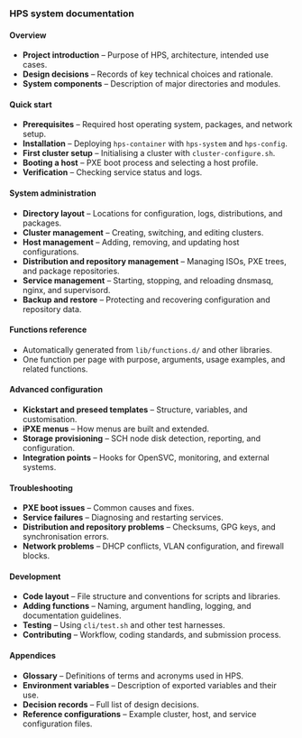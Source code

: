 ### HPS system documentation

#### Overview

- **Project introduction** – Purpose of HPS, architecture, intended use cases.
- **Design decisions** – Records of key technical choices and rationale.
- **System components** – Description of major directories and modules.

#### Quick start

- **Prerequisites** – Required host operating system, packages, and network setup.
- **Installation** – Deploying `hps-container` with `hps-system` and `hps-config`.
- **First cluster setup** – Initialising a cluster with `cluster-configure.sh`.
- **Booting a host** – PXE boot process and selecting a host profile.
- **Verification** – Checking service status and logs.

#### System administration

- **Directory layout** – Locations for configuration, logs, distributions, and packages.
- **Cluster management** – Creating, switching, and editing clusters.
- **Host management** – Adding, removing, and updating host configurations.
- **Distribution and repository management** – Managing ISOs, PXE trees, and package repositories.
- **Service management** – Starting, stopping, and reloading dnsmasq, nginx, and supervisord.
- **Backup and restore** – Protecting and recovering configuration and repository data.

#### Functions reference

- Automatically generated from `lib/functions.d/` and other libraries.
- One function per page with purpose, arguments, usage examples, and related functions.

#### Advanced configuration

- **Kickstart and preseed templates** – Structure, variables, and customisation.
- **iPXE menus** – How menus are built and extended.
- **Storage provisioning** – SCH node disk detection, reporting, and configuration.
- **Integration points** – Hooks for OpenSVC, monitoring, and external systems.

#### Troubleshooting

- **PXE boot issues** – Common causes and fixes.
- **Service failures** – Diagnosing and restarting services.
- **Distribution and repository problems** – Checksums, GPG keys, and synchronisation errors.
- **Network problems** – DHCP conflicts, VLAN configuration, and firewall blocks.

#### Development

- **Code layout** – File structure and conventions for scripts and libraries.
- **Adding functions** – Naming, argument handling, logging, and documentation guidelines.
- **Testing** – Using `cli/test.sh` and other test harnesses.
- **Contributing** – Workflow, coding standards, and submission process.

#### Appendices

- **Glossary** – Definitions of terms and acronyms used in HPS.
- **Environment variables** – Description of exported variables and their use.
- **Decision records** – Full list of design decisions.
- **Reference configurations** – Example cluster, host, and service configuration files.


